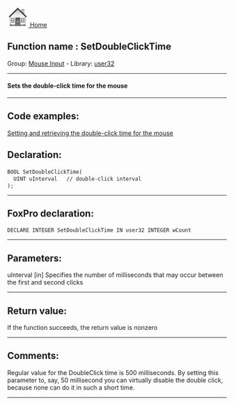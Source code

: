 [<img src="../../images/home.png"> Home ](https://github.com/VFPX/Win32API)  

## Function name : SetDoubleClickTime
Group: [Mouse Input](../../functions_group.md#Mouse_Input)  -  Library: [user32](../../libraries.md#user32)  
***  


#### Sets the double-click time for the mouse
***  


## Code examples:
[Setting and retrieving the double-click time for the mouse](../../samples/sample_054.md)  

## Declaration:
```foxpro  
BOOL SetDoubleClickTime(
  UINT uInterval   // double-click interval
);  
```  
***  


## FoxPro declaration:
```foxpro  
DECLARE INTEGER SetDoubleClickTime IN user32 INTEGER wCount  
```  
***  


## Parameters:
uInterval 
[in] Specifies the number of milliseconds that may occur between the first and second clicks  
***  


## Return value:
If the function succeeds, the return value is nonzero  
***  


## Comments:
Regular value for the DoubleClick time is 500 milliseconds. By setting this parameter to, say, 50 millisecond you can virtually disable the double click, because none can do it in such a short time.  
  
***  

